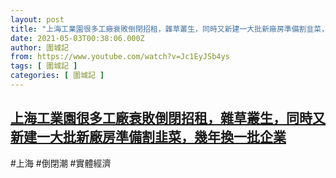 ```yaml
---
layout: post
title: "上海工業園很多工廠衰敗倒閉招租，雜草叢生，同時又新建一大批新廠房準備割韭菜，幾年換一批企業"
date: 2021-05-03T00:38:06.000Z
author: 圍城記
from: https://www.youtube.com/watch?v=Jc1EyJSb4ys
tags: [ 圍城記 ]
categories: [ 圍城記 ]
---
```

<!--1620002286000-->
[上海工業園很多工廠衰敗倒閉招租，雜草叢生，同時又新建一大批新廠房準備割韭菜，幾年換一批企業](https://www.youtube.com/watch?v=Jc1EyJSb4ys)
------

<div>
#上海 #倒閉潮 #實體經濟
</div>
